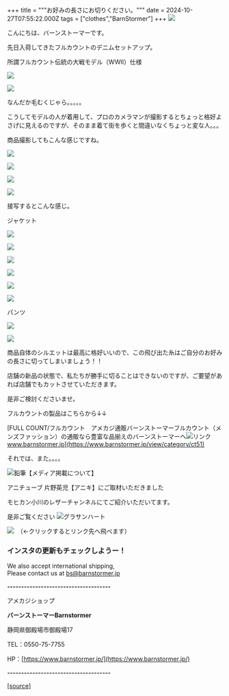 +++
title = """お好みの長さにお切りください。"""
date = 2024-10-27T07:55:22.000Z
tags = ["clothes","BarnStormer"]
+++
[![](https://stat.ameba.jp/user_images/20231023/16/barnstormer-go/b2/03/p/o0420015015354743273.png)](https://ameblo.jp/barnstormer-go/entry-12825670498.html)

こんにちは、バーンストーマーです。

先日入荷してきたフルカウントのデニムセットアップ。

所謂フルカウント伝統の大戦モデル（WWⅡ）仕様

[![](https://stat.ameba.jp/user_images/20241023/19/barnstormer-go/d8/d0/j/o1798224715501398998.jpg)](https://stat.ameba.jp/user_images/20241023/19/barnstormer-go/d8/d0/j/o1798224715501398998.jpg)

[![](https://stat.ameba.jp/user_images/20241023/19/barnstormer-go/f5/38/j/o2000250015501399004.jpg)](https://stat.ameba.jp/user_images/20241023/19/barnstormer-go/f5/38/j/o2000250015501399004.jpg)

なんだか毛むくじゃら。。。。。

こうしてモデルの人が着用して、プロのカメラマンが撮影するとちょっと格好よさげに見えるのですが、そのまま着て街を歩くと間違いなくちょっと変な人。。。

商品撮影してもこんな感じですね。

[![](https://stat.ameba.jp/user_images/20241027/15/barnstormer-go/bd/8f/j/o0466070015502811270.jpg)](https://stat.ameba.jp/user_images/20241027/15/barnstormer-go/bd/8f/j/o0466070015502811270.jpg)

[![](https://stat.ameba.jp/user_images/20241027/15/barnstormer-go/9f/2d/j/o0466070015502811271.jpg)](https://stat.ameba.jp/user_images/20241027/15/barnstormer-go/9f/2d/j/o0466070015502811271.jpg)

[![](https://stat.ameba.jp/user_images/20241027/15/barnstormer-go/f5/1e/j/o0467070115502811275.jpg)](https://stat.ameba.jp/user_images/20241027/15/barnstormer-go/f5/1e/j/o0467070115502811275.jpg)

[![](https://stat.ameba.jp/user_images/20241027/15/barnstormer-go/13/8e/j/o0467070115502811273.jpg)](https://stat.ameba.jp/user_images/20241027/15/barnstormer-go/13/8e/j/o0467070115502811273.jpg)

接写するとこんな感じ。

ジャケット

[![](https://stat.ameba.jp/user_images/20241027/15/barnstormer-go/08/2e/j/o0466070015502811968.jpg)](https://stat.ameba.jp/user_images/20241027/15/barnstormer-go/08/2e/j/o0466070015502811968.jpg)

[![](https://stat.ameba.jp/user_images/20241027/15/barnstormer-go/61/95/j/o0466070015502811970.jpg)](https://stat.ameba.jp/user_images/20241027/15/barnstormer-go/61/95/j/o0466070015502811970.jpg)

[![](https://stat.ameba.jp/user_images/20241027/15/barnstormer-go/c9/dd/j/o0466070015502811975.jpg)](https://stat.ameba.jp/user_images/20241027/15/barnstormer-go/c9/dd/j/o0466070015502811975.jpg)

[![](https://stat.ameba.jp/user_images/20241027/15/barnstormer-go/12/39/j/o0466070015502811976.jpg)](https://stat.ameba.jp/user_images/20241027/15/barnstormer-go/12/39/j/o0466070015502811976.jpg)

[![](https://stat.ameba.jp/user_images/20241027/15/barnstormer-go/b0/7c/j/o0466070015502811978.jpg)](https://stat.ameba.jp/user_images/20241027/15/barnstormer-go/b0/7c/j/o0466070015502811978.jpg)

[![](https://stat.ameba.jp/user_images/20241027/15/barnstormer-go/34/06/j/o0466070015502811981.jpg)](https://stat.ameba.jp/user_images/20241027/15/barnstormer-go/34/06/j/o0466070015502811981.jpg)

パンツ

[![](https://stat.ameba.jp/user_images/20241027/15/barnstormer-go/8e/52/j/o0466070015502811984.jpg)](https://stat.ameba.jp/user_images/20241027/15/barnstormer-go/8e/52/j/o0466070015502811984.jpg)

[![](https://stat.ameba.jp/user_images/20241027/15/barnstormer-go/4e/60/j/o0466070015502811986.jpg)](https://stat.ameba.jp/user_images/20241027/15/barnstormer-go/4e/60/j/o0466070015502811986.jpg)

商品自体のシルエットは最高に格好いいので、この飛び出た糸はご自分のお好みの長さに切ってしまいましょう！！

店舗の新品の状態で、私たちが勝手に切ることはできないのですが、ご要望があれば店舗でもカットさせていただきます。

是非ご検討くださいませ。

フルカウントの製品はこちらから↓↓

[FULL COUNT/フルカウント　アメカジ通販バーンストーマーフルカウント（メンズファッション）の通販なら豊富な品揃えのバーンストーマーへ![リンク](https://c.stat100.ameba.jp/ameblo/symbols/v3.20.0/svg/gray/editor_link.svg)www.barnstormer.jp](https://www.barnstormer.jp/view/category/ct51)

それでは、また。。。。

![鉛筆](https://stat100.ameba.jp/blog/ucs/img/char/char3/519.png)【メディア掲載について】

アニチューブ 片野英児【アニキ】にご取材いただきました

モヒカン小川のレザーチャンネルにてご紹介いただいてます。

是非ご覧ください ![グラサンハート](https://stat100.ameba.jp/blog/ucs/img/char/char3/148.png)

[![](https://stat.ameba.jp/user_images/20230412/16/barnstormer-go/6a/23/p/o0108010815269242493.png)](https://www.instagram.com/barnstormer_daily/)　（←クリックするとリンク先へ飛べます）

### インスタの更新もチェックしようー！

We also accept international shipping,  
Please contact us at bs@barnstormer.jp

**\-------------------------------------**

アメカジショップ

**バーンストーマーBarnstormer**

静岡県御殿場市御殿場17

TEL：0550-75-7755

HP：[https://www.barnstormer.jp/](https://www.barnstormer.jp/)

**\-------------------------------------**

[[source]](https://ameblo.jp/barnstormer-go/entry-12872804212.html)
